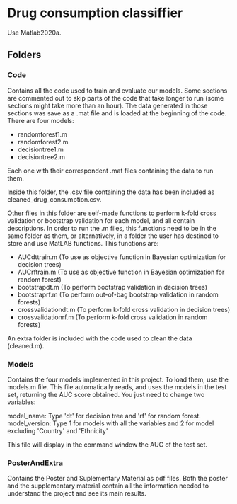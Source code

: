 # Drug consumption classiffier 

Use Matlab2020a. 

## Folders

### Code 

Contains all the code used to train and evaluate our models. Some sections are commented out to skip parts of the code that take longer to run (some sections might take more than an hour). The data generated in those sections was save as a .mat file and is loaded at the beginning of the code. There are four models: 
- randomforest1.m
- randomforest2.m
- decisiontree1.m
- decisiontree2.m

Each one with their correspondent .mat files containing the data to run them.  

Inside this folder, the .csv file containing the data has been included as cleaned_drug_consumption.csv. 

Other files in this folder are self-made functions to perform k-fold cross validation or bootstrap validation for each model, and all contain descriptions. In order to run the .m files, this functions need to be in the same folder as them, or alternatively, in a folder the user has destined to store and use MatLAB functions. This functions are:

- AUCdttrain.m (To use as objective function in Bayesian optimization for decision trees)
- AUCrftrain.m (To use as objective function in Bayesian optimization for random forest)
- bootstrapdt.m (To perform bootstrap validation in decision trees)
- bootstraprf.m (To perform out-of-bag bootstrap validation in random forests)
- crossvalidationdt.m (To perform k-fold cross validation in decision trees)
- crossvalidationrf.m (To perform k-fold cross validation in random forests)

An extra folder is included with the code used to clean the data (cleaned.m).

### Models

Contains the four models implemented in this project. To load them, use the models.m file. This file automatically reads, and uses the models in the test set, returning the AUC score obtained. You just need to change two variables:

model_name: Type 'dt' for decision tree and 'rf' for random forest.
model_version: Type 1 for models with all the variables and 2 for model excluding 'Country' and 'Ethnicity'

This file will display in the command window the AUC of the test set. 

### PosterAndExtra

Contains the Poster and Suplementary Material as pdf files. Both the poster and the supplementary material contain all the information needed to understand the project and see its main results. 